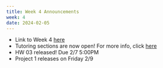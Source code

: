 ```yaml
---
title: Week 4 Announcements
week: 4
date: 2024-02-05
---
```


* Link to Week 4 [here](https://www.data8.org/sp24/index.html#week-4)
* Tutoring sections are now open! For more info, click [here](https://edstem.org/us/courses/52859/discussion/4195799)
* HW 03 released! Due 2/7 5:00PM
* Project 1 releases on Friday 2/9
